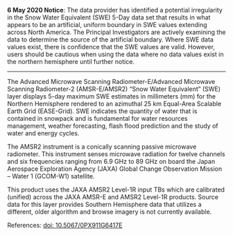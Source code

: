 **6 May 2020 Notice**: The data provider has identified a potential irregularity in the Snow Water Equivalent (SWE) 5-Day data set that results in what appears to be an artificial, uniform boundary in SWE values extending across North America. The Principal Investigators are actively examining the data to determine the source of the artificial boundary. Where SWE data values exist, there is confidence that the SWE values are valid. However, users should be cautious when using the data where no data values exist in the northern hemisphere until further notice.

---

The Advanced Microwave Scanning Radiometer-E/Advanced Microwave Scanning Radiometer-2 (AMSR-E/AMSR2) “Snow Water Equivalent” (SWE) layer displays 5-day maximum SWE estimates in millimeters (mm) for the Northern Hemisphere rendered to an azimuthal 25 km Equal-Area Scalable Earth Grid (EASE-Grid). SWE indicates the quantity of water that is contained in snowpack and is fundamental for water resources management, weather forecasting, flash flood prediction and the study of water and energy cycles.

The AMSR2 instrument is a conically scanning passive microwave radiometer. This instrument senses microwave radiation for twelve channels and six frequencies ranging from 6.9 GHz to 89 GHz on board the Japan Aerospace Exploration Agency (JAXA) Global Change Observation Mission – Water 1 (GCOM-W1) satellite.

This product uses the JAXA AMSR2 Level-1R input TBs which are calibrated (unified) across the JAXA AMSR-E and AMSR2 Level-1R products. Source data for this layer provides Southern Hemisphere data that utilizes a different, older algorithm and browse imagery is not currently available.

References: [doi: 10.5067/0PX911G6417E](https://doi.org/10.5067/0PX911G6417E)
